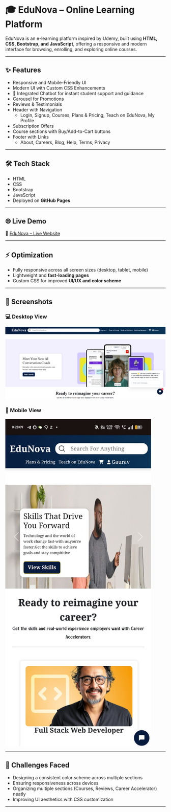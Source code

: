 # 🎓 EduNova – Online Learning Platform

EduNova is an e-learning platform inspired by Udemy, built using **HTML, CSS, Bootstrap, and JavaScript**, offering a responsive and modern interface for browsing, enrolling, and exploring online courses.

---

## ✨ Features

- Responsive and Mobile-Friendly UI
- Modern UI with Custom CSS Enhancements
- 🤖 Integrated Chatbot for instant student support and guidance
- Carousel for Promotions
- Reviews & Testimonials
- Header with Navigation
  - Login, Signup, Courses, Plans & Pricing, Teach on EduNova, My Profile
- Subscription Offers
- Course sections with Buy/Add-to-Cart buttons
- Footer with Links
  - About, Careers, Blog, Help, Terms, Privacy

---

## 🛠 Tech Stack

- HTML  
- CSS  
- Bootstrap  
- JavaScript
- Deployed on **GitHub Pages**

---


## 🌐 Live Demo

🔗 [EduNova – Live Website](https://gaurav152003.github.io/EduNovaa/)

---

## ⚡ Optimization

- Fully responsive across all screen sizes (desktop, tablet, mobile)   
- Lightweight and **fast-loading pages**  
- Custom CSS for improved **UI/UX and color scheme**  

---


## 📸 Screenshots

### 💻 Desktop View  
![image alt](https://github.com/gaurav152003/EduNovaa/blob/master/images/desktop%20view.png)
### 📱 Mobile View  
![image alt](https://github.com/gaurav152003/EduNovaa/blob/master/images/mobile%20view.jpg)

---

## 🧩 Challenges Faced  

- Designing a consistent color scheme across multiple sections  
- Ensuring responsiveness across devices  
- Organizing multiple sections (Courses, Reviews, Career Accelerator) neatly  
- Improving UI aesthetics with CSS customization  

---
